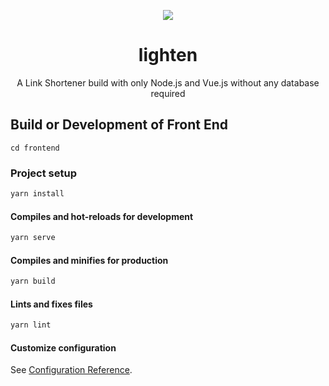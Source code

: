 <p align="center">
  <img src="https://i.loli.net/2020/09/21/pZqIjufyCUHaV4X.png" />
</p>
<h1 align="center">lighten</h1>
<p align="center">A Link Shortener build with only Node.js and Vue.js without any database required</p>

## Build or Development of Front End
```
cd frontend
```

### Project setup
```bash
yarn install
```

#### Compiles and hot-reloads for development
```bash
yarn serve
```

#### Compiles and minifies for production
```bash
yarn build
```

#### Lints and fixes files
```bash
yarn lint
```

#### Customize configuration
See [Configuration Reference](https://cli.vuejs.org/config/).
